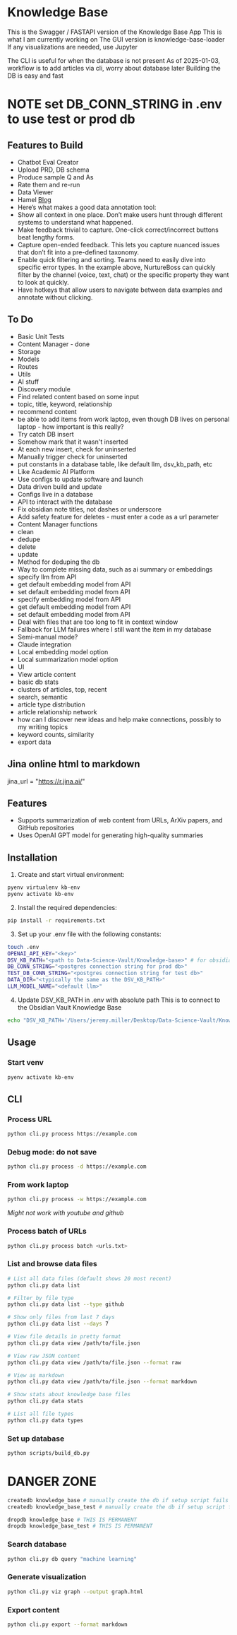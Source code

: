 # Knowledge Base

This is the Swagger / FASTAPI version of the Knowledge Base App
This is what I am currently working on
The GUI version is knowledge-base-loader
If any visualizations are needed, use Jupyter

The CLI is useful for when the database is not present
As of 2025-01-03, workflow is to add articles via cli, worry about database later
Building the DB is easy and fast

# NOTE set DB_CONN_STRING in .env to use test or prod db
## Features to Build
* Chatbot Eval Creator
 * Upload PRD, DB schema
 * Produce sample Q and As
 * Rate them and re-run
* Data Viewer
 * Hamel [Blog](https://hamel.dev/blog/posts/field-guide/#the-most-important-ai-investment-a-simple-data-viewer)
 * Here’s what makes a good data annotation tool:
 * Show all context in one place. Don’t make users hunt through different systems to understand what happened.
 * Make feedback trivial to capture. One-click correct/incorrect buttons beat lengthy forms.
 * Capture open-ended feedback. This lets you capture nuanced issues that don’t fit into a pre-defined taxonomy.
 * Enable quick filtering and sorting. Teams need to easily dive into specific error types. In the example above, NurtureBoss can quickly filter by the channel (voice, text, chat) or the specific property they want to look at quickly.
 * Have hotkeys that allow users to navigate between data examples and annotate without clicking.


## To Do
* Basic Unit Tests
 * Content Manager - done
 * Storage
 * Models
 * Routes
 * Utils
 * AI stuff
* Discovery module
 * Find related content based on some input
  * topic, title, keyword, relationship
 * recommend content
* be able to add items from work laptop, even though DB lives on personal laptop - how important is this really?
 * Try catch DB insert
 * Somehow mark that it wasn't inserted
 * At each new insert, check for uninserted
 * Manually trigger check for uninserted
* put constants in a database table, like default llm, dsv_kb_path, etc
 * Like Academic AI Platform
 * Use configs to update software and launch
 * Data driven build and update
 * Configs live in a database
 * API to interact with the database
* Fix obsidian note titles, not dashes or underscore
* Add safety feature for deletes - must enter a code as a url parameter
* Content Manager functions
 * clean
 * dedupe
 * delete
 * update
 * Method for deduping the db
 * Way to complete missing data, such as ai summary or embeddings
* specify llm from API
* get default embedding model from API
* set default embedding model from API
* specify embedding model from API
* get default embedding model from API
* set default embedding model from API
* Deal with files that are too long to fit in context window
* Fallback for LLM failures where I still want the item in my database
 * Semi-manual mode?
* Claude integration
* Local embedding model option
* Local summarization model option
* UI
 * View article content
 * basic db stats
 * clusters of articles, top, recent
 * search, semantic
 * article type distribution
 * article relationship network
 * how can I discover new ideas and help make connections, possibly to my writing topics
 * keyword counts, similarity
 * export data


## Jina online html to markdown
jina_url = "https://r.jina.ai/<URL>"

## Features

- Supports summarization of web content from URLs, ArXiv papers, and GitHub repositories
- Uses OpenAI GPT model for generating high-quality summaries

## Installation

1. Create and start virtual environment:
```sh
pyenv virtualenv kb-env
pyenv activate kb-env
```

2. Install the required dependencies:
```sh
pip install -r requirements.txt
```

3. Set up your .env file with the following constants:
```sh
touch .env
OPENAI_API_KEY="<key>"
DSV_KB_PATH="<path to Data-Science-Vault/Knowledge-base>" # for obsidian integration
DB_CONN_STRING="<postgres connection string for prod db>"
TEST_DB_CONN_STRING="<postgres connection string for test db>"
DATA_DIR="<typically the same as the DSV_KB_PATH>"
LLM_MODEL_NAME="<default llm>"

```

4. Update DSV_KB_PATH in .env with absolute path
This is to connect to the Obsidian Vault Knowledge Base
```sh
echo "DSV_KB_PATH='/Users/jeremy.miller/Desktop/Data-Science-Vault/Knowledge-base'" >> .env
```

## Usage
### Start venv
```sh
pyenv activate kb-env
```

## CLI
### Process URL
```sh
python cli.py process https://example.com
```

### Debug mode: do not save
```sh
python cli.py process -d https://example.com
```

### From work laptop
```sh
python cli.py process -w https://example.com
```
_Might not work with youtube and github_


### Process batch of URLs
```sh
python cli.py process batch <urls.txt>
```

### List and browse data files
```sh
# List all data files (default shows 20 most recent)
python cli.py data list

# Filter by file type
python cli.py data list --type github

# Show only files from last 7 days
python cli.py data list --days 7

# View file details in pretty format
python cli.py data view /path/to/file.json

# View raw JSON content
python cli.py data view /path/to/file.json --format raw

# View as markdown
python cli.py data view /path/to/file.json --format markdown

# Show stats about knowledge base files
python cli.py data stats

# List all file types
python cli.py data types
```

### Set up database
```sh
python scripts/build_db.py
```

# DANGER ZONE
```sh
createdb knowledge_base # manually create the db if setup script fails to
createdb knowledge_base_test # manually create the db if setup script fails to
```

```sh
dropdb knowledge_base # THIS IS PERMANENT
dropdb knowledge_base_test # THIS IS PERMANENT
```

### Search database
```sh
python cli.py db query "machine learning"
```

### Generate visualization
```sh
python cli.py viz graph --output graph.html
```

### Export content
```sh
python cli.py export --format markdown
```
